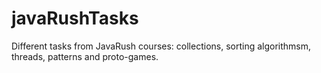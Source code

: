 # javaRushTasks
Different tasks from JavaRush courses: collections, sorting algorithmsm, threads, patterns and proto-games.
